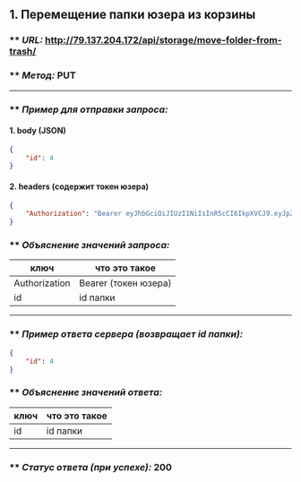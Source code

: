 ## 1. Перемещение папки юзера из корзины

### ** _URL:_ http://79.137.204.172/api/storage/move-folder-from-trash/

### ** _Метод:_ PUT

<hr>

### ** _Пример для отправки запроса:_

#### 1. body (JSON)

```json
{
    "id": 4
}
```

#### 2. headers (содержит токен юзера)

```json
{
    "Authorization": "Bearer eyJhbGciOiJIUzI1NiIsInR5cCI6IkpXVCJ9.eyJpZCI6NSwiZXhwIjoxNzA2MjE5MjMyfQ.yMy6RiCFvhitLZ0IavmQS4P_O1-ksLQgaA8JsB3LLl0"
}
```

### ** _Объяснение значений запроса:_

| ключ          | что это такое        |
|---------------|----------------------|
| Authorization | Bearer (токен юзера) |
| id            | id папки             |

<hr>

### ** _Пример ответа сервера (возвращает id папки):_

```json
{
    "id": 4
}
```

### ** _Объяснение значений ответа:_

| ключ | что это такое |
|------|---------------|
| id   | id папки      |

<hr>

### ** _Статус ответа (при успехе):_ 200
